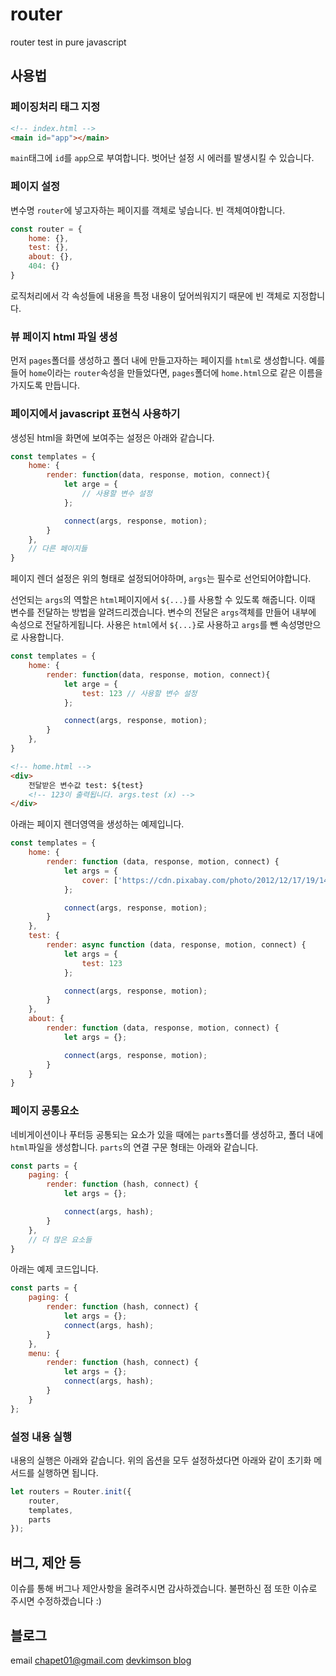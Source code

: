 # router

router test in pure javascript

## 사용법

### 페이징처리 태그 지정

```html
<!-- index.html -->
<main id="app"></main>
```

`main`태그에 `id`를 `app`으로 부여합니다. 벗어난 설정 시 에러를 발생시킬 수 있습니다.

### 페이지 설정

변수명 `router`에 넣고자하는 페이지를 객체로 넣습니다. 빈 객체여야합니다.

```javascript
const router = {
    home: {},
    test: {},
    about: {},
    404: {}
}
```

로직처리에서 각 속성들에 내용을 특정 내용이 덮어씌워지기 때문에 빈 객체로 지정합니다.

### 뷰 페이지 html 파일 생성

먼저 `pages`폴더를 생성하고 폴더 내에 만들고자하는 페이지를 `html`로 생성합니다. 예를 들어 `home`이라는 `router`속성을 만들었다면, `pages`폴더에 `home.html`으로 같은 이름을 가지도록 만듭니다.

### 페이지에서 javascript 표현식 사용하기

생성된 html을 화면에 보여주는 설정은 아래와 같습니다.

```javascript
const templates = {
    home: {
        render: function(data, response, motion, connect){
            let arge = {
                // 사용할 변수 설정
            };

            connect(args, response, motion);
        }
    },
    // 다른 페이지들
}
```

페이지 렌더 설정은 위의 형태로 설정되어야하며, `args`는 필수로 선언되어야합니다.

선언되는 `args`의 역할은 `html`페이지에서 `${...}`를 사용할 수 있도록 해줍니다. 이때 변수를 전달하는 방법을 알려드리겠습니다. 변수의 전달은 `args`객체를 만들어 내부에 속성으로 전달하게됩니다. 사용은 `html`에서 `${...}`로 사용하고 `args`를 뺀 속성명만으로 사용합니다.

```javascript
const templates = {
    home: {
        render: function(data, response, motion, connect){
            let arge = {
                test: 123 // 사용할 변수 설정
            };

            connect(args, response, motion);
        }
    },
}
```

```html
<!-- home.html -->
<div>
    전달받은 변수값 test: ${test}
    <!-- 123이 출력됩니다. args.test (x) -->
</div>
```

아래는 페이지 렌더영역을 생성하는 예제입니다.

```javascript
const templates = {
    home: {
        render: function (data, response, motion, connect) {
            let args = {
                cover: ['https://cdn.pixabay.com/photo/2012/12/17/19/14/keyboard-70506_960_720.jpg', 'https://cdn.pixabay.com/photo/2020/03/28/16/03/dog-4977599_960_720.jpg', 'https://cdn.pixabay.com/photo/2016/11/23/14/45/coding-1853305_960_720.jpg'],
            };

            connect(args, response, motion);
        }
    },
    test: {
        render: async function (data, response, motion, connect) {
            let args = {
                test: 123
            };

            connect(args, response, motion);
        }
    },
    about: {
        render: function (data, response, motion, connect) {
            let args = {};

            connect(args, response, motion);
        }
    }
}
```

### 페이지 공통요소

네비게이션이나 푸터등 공통되는 요소가 있을 때에는 `parts`폴더를 생성하고, 폴더 내에 `html`파일을 생성합니다. `parts`의 연결 구문 형태는 아래와 같습니다.

```javascript
const parts = {
    paging: {
        render: function (hash, connect) {
            let args = {};

            connect(args, hash);
        }
    },
    // 더 많은 요소들
}
```

아래는 예제 코드입니다.

```javascript
const parts = {
    paging: {
        render: function (hash, connect) {
            let args = {};
            connect(args, hash);
        }
    },
    menu: {
        render: function (hash, connect) {
            let args = {};
            connect(args, hash);
        }
    }
};
```

### 설정 내용 실행

내용의 실행은 아래와 같습니다. 위의 옵션을 모두 설정하셨다면 아래와 같이 초기화 메서드를 실행하면 됩니다.

```javascript
let routers = Router.init({
    router,
    templates,
    parts
});
```

## 버그, 제안 등

이슈를 통해 버그나 제안사항을 올려주시면 감사하겠습니다. 불편하신 점 또한 이슈로 주시면 수정하겠습니다 :)

## 블로그

email <a href="mailto:chapet01@gmail.com">chapet01@gmail.com</a>
[devkimson blog](https://kkn1125.github.io)